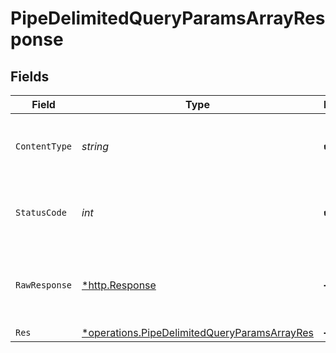 # PipeDelimitedQueryParamsArrayResponse


## Fields

| Field                                                                                                              | Type                                                                                                               | Required                                                                                                           | Description                                                                                                        |
| ------------------------------------------------------------------------------------------------------------------ | ------------------------------------------------------------------------------------------------------------------ | ------------------------------------------------------------------------------------------------------------------ | ------------------------------------------------------------------------------------------------------------------ |
| `ContentType`                                                                                                      | *string*                                                                                                           | :heavy_check_mark:                                                                                                 | HTTP response content type for this operation                                                                      |
| `StatusCode`                                                                                                       | *int*                                                                                                              | :heavy_check_mark:                                                                                                 | HTTP response status code for this operation                                                                       |
| `RawResponse`                                                                                                      | [*http.Response](https://pkg.go.dev/net/http#Response)                                                             | :heavy_minus_sign:                                                                                                 | Raw HTTP response; suitable for custom response parsing                                                            |
| `Res`                                                                                                              | [*operations.PipeDelimitedQueryParamsArrayRes](../../../pkg/models/operations/pipedelimitedqueryparamsarrayres.md) | :heavy_minus_sign:                                                                                                 | OK                                                                                                                 |